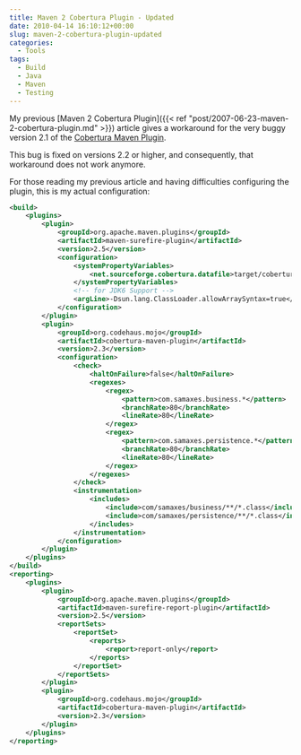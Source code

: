 ```yaml
---
title: Maven 2 Cobertura Plugin - Updated
date: 2010-04-14 16:10:12+00:00
slug: maven-2-cobertura-plugin-updated
categories:
  - Tools
tags:
  - Build
  - Java
  - Maven
  - Testing
---
```


My previous [Maven 2 Cobertura Plugin]({{< ref "post/2007-06-23-maven-2-cobertura-plugin.md" >}}) article gives a workaround for the very buggy version 2.1 of the [Cobertura Maven Plugin](http://mojo.codehaus.org/cobertura-maven-plugin/).

This bug is fixed on versions 2.2 or higher, and consequently, that workaround does not work anymore.

<!--more-->

For those reading my previous article and having difficulties configuring the plugin, this is my actual configuration:

```xml
<build>
    <plugins>
        <plugin>
            <groupId>org.apache.maven.plugins</groupId>
            <artifactId>maven-surefire-plugin</artifactId>
            <version>2.5</version>
            <configuration>
                <systemPropertyVariables>
                    <net.sourceforge.cobertura.datafile>target/cobertura/cobertura.ser</net.sourceforge.cobertura.datafile>
                </systemPropertyVariables>
                <!-- for JDK6 Support -->
                <argLine>-Dsun.lang.ClassLoader.allowArraySyntax=true</argLine>
            </configuration>
        </plugin>
        <plugin>
            <groupId>org.codehaus.mojo</groupId>
            <artifactId>cobertura-maven-plugin</artifactId>
            <version>2.3</version>
            <configuration>
                <check>
                    <haltOnFailure>false</haltOnFailure>
                    <regexes>
                        <regex>
                            <pattern>com.samaxes.business.*</pattern>
                            <branchRate>80</branchRate>
                            <lineRate>80</lineRate>
                        </regex>
                        <regex>
                            <pattern>com.samaxes.persistence.*</pattern>
                            <branchRate>80</branchRate>
                            <lineRate>80</lineRate>
                        </regex>
                    </regexes>
                </check>
                <instrumentation>
                    <includes>
                        <include>com/samaxes/business/**/*.class</include>
                        <include>com/samaxes/persistence/**/*.class</include>
                    </includes>
                </instrumentation>
            </configuration>
        </plugin>
    </plugins>
</build>
<reporting>
    <plugins>
        <plugin>
            <groupId>org.apache.maven.plugins</groupId>
            <artifactId>maven-surefire-report-plugin</artifactId>
            <version>2.5</version>
            <reportSets>
                <reportSet>
                    <reports>
                        <report>report-only</report>
                    </reports>
                </reportSet>
            </reportSets>
        </plugin>
        <plugin>
            <groupId>org.codehaus.mojo</groupId>
            <artifactId>cobertura-maven-plugin</artifactId>
            <version>2.3</version>
        </plugin>
    </plugins>
</reporting>
```
